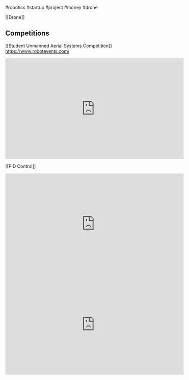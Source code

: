 #robotics #startup #project #money #drone 

[[Drone]]

## Competitions

[[Student Unmanned Aerial Systems Competition]]
https://www.robotevents.com/



<iframe width="560" height="315" src="https://www.youtube.com/embed/G8gjm2HALEM?si=zhVec1SEpqmQhlti" title="YouTube video player" frameborder="0" allow="accelerometer; autoplay; clipboard-write; encrypted-media; gyroscope; picture-in-picture; web-share" referrerpolicy="strict-origin-when-cross-origin" allowfullscreen></iframe>

[[PID Control]]

<iframe width="560" height="315" src="https://www.youtube.com/embed/UsZ3bYJdfnU?si=L4LE2iOtV4Czeb8L" title="YouTube video player" frameborder="0" allow="accelerometer; autoplay; clipboard-write; encrypted-media; gyroscope; picture-in-picture; web-share" referrerpolicy="strict-origin-when-cross-origin" allowfullscreen></iframe>


<iframe width="560" height="315" src="https://www.youtube.com/embed/N_XneaFmOmU?si=VszE87cdqGylmfFm" title="YouTube video player" frameborder="0" allow="accelerometer; autoplay; clipboard-write; encrypted-media; gyroscope; picture-in-picture; web-share" referrerpolicy="strict-origin-when-cross-origin" allowfullscreen></iframe>


